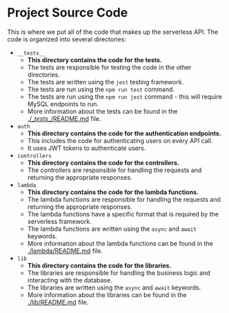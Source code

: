 # Project Source Code

This is where we put all of the code that makes up the serverless API.  The code is organized into several directories:

- `__tests__`   
  - **This directory contains the code for the tests.**
  - The tests are responsible for testing the code in the other directories.
  - The tests are written using the `jest` testing framework.
  - The tests are run using the `npm run test` command.
  - The tests are run using the `npm run jest` command - this will require MySQL endpoints to run.
  - More information about the tests can be found in the [./\__tests__/README.md](./__tests__/README.md) file.
- `auth`
  - **This directory contains the code for the authentication endpoints.**  
  - This includes the code for authenticating users on every API call.
  - It uses JWT tokens to authenticate users.
- `controllers`
  - **This directory contains the code for the controllers.**
  - The controllers are responsible for handling the requests and returning the appropriate responses.
- `lambda`      
  - **This directory contains the code for the lambda functions.**  
  - The lambda functions are responsible for handling the requests and returning the appropriate responses.
  - The lambda functions have a specific format that is required by the serverless framework.
  - The lambda functions are written using the `async` and `await` keywords.
  - More information about the lambda functions can be found in the [./lambda/README.md](./lambda/README.md) file.
- `lib`         
  - **This directory contains the code for the libraries.**  
  - The libraries are responsible for handling the business logic and interacting with the database.
  - The libraries are written using the `async` and `await` keywords.
  - More information about the libraries can be found in the [./lib/README.md](./lib/README.md) file.
